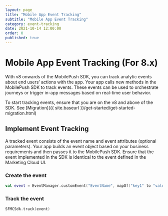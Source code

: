 ```yaml
---
layout: page
title: "Mobile App Event Tracking"
subtitle: "Mobile App Event Tracking"
category: event-tracking
date: 2021-10-14 12:00:00
order: 0
published: true
---
```


# Mobile App Event Tracking (For 8.x)

With v8 onwards of the MobilePush SDK, you can track analytic events about end users’ actions with the app. Your app calls new methods in the MobilePush SDK to track events. These events can be used to orchestrate journeys or trigger in-app messages based on real-time user behavior.

To start tracking events, ensure that you are on the v8 and above of the SDK. See [Migration]({{ site.baseurl }}/get-started/get-started-migration.html)

## Implement Event Tracking

A tracked event consists of the event name and event attributes (optional parameters). Your app builds an event object based on your business requirements and then passes it to the MobilePush SDK. Ensure that the event implemented in the SDK is identical to the event defined in the Marketing Cloud UI.

### Create the event

```kotlin
val event = EventManager.customEvent("EventName", mapOf("key1" to "value2", "key2" to "value2"))
```

### Track the event

```kotlin
SFMCSdk.track(event)
```
